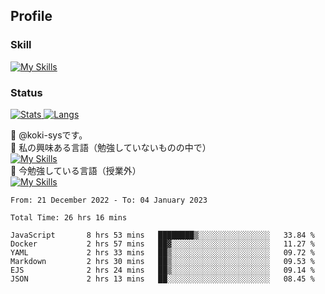 ## Profile
### Skill
[![My Skills](https://skillicons.dev/icons?i=html,css,javascript,php,java,nodejs,react,bootstrap,docker,laravel,git,github,githubactions,materialui&theme=dark)](https://skillicons.dev)<br>
### Status
[![Stats](https://github-readme-stats.vercel.app/api?username=koki-sys&count_private=true&show_icons=true)
![Langs](https://github-readme-stats.vercel.app/api/top-langs/?username=koki-sys&layout=compact)](https://github.com/koki-sys)

👋 @koki-sysです。<br/>
👀 私の興味ある言語（勉強していないものの中で）<br/>
[![My Skills](https://skillicons.dev/icons?i=golang,gin&theme=dark)](https://skillicons.dev)<br/>
🌱 今勉強している言語（授業外）<br/>
[![My Skills](https://skillicons.dev/icons?i=typescript,react&theme=dark)](https://skillicons.dev)


<!---
koki-sys/koki-sys is a ✨ special ✨ repository because its `README.md` (this file) appears on your GitHub profile.
You can click the Preview link to take a look at your changes.
--->

<!--START_SECTION:waka-->

```text
From: 21 December 2022 - To: 04 January 2023

Total Time: 26 hrs 16 mins

JavaScript       8 hrs 53 mins   ████████▒░░░░░░░░░░░░░░░░   33.84 %
Docker           2 hrs 57 mins   ██▓░░░░░░░░░░░░░░░░░░░░░░   11.27 %
YAML             2 hrs 33 mins   ██▒░░░░░░░░░░░░░░░░░░░░░░   09.72 %
Markdown         2 hrs 30 mins   ██▒░░░░░░░░░░░░░░░░░░░░░░   09.53 %
EJS              2 hrs 24 mins   ██▒░░░░░░░░░░░░░░░░░░░░░░   09.14 %
JSON             2 hrs 13 mins   ██░░░░░░░░░░░░░░░░░░░░░░░   08.45 %
```

<!--END_SECTION:waka-->
